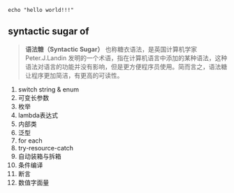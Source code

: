 ```shell
echo "hello world!!!"
```

## syntactic sugar of
> **语法糖（Syntactic Sugar）** 也称糖衣语法，是英国计算机学家 Peter.J.Landin 发明的一个术语，指在计算机语言中添加的某种语法，这种语法对语言的功能并没有影响，但是更方便程序员使用。简而言之，语法糖让程序更加简洁，有更高的可读性。
1. switch string & enum
2. 可变长参数
3. 枚举
4. lambda表达式
5. 内部类
6. 泛型
7. for each
8. try-resource-catch
9. 自动装箱与拆箱
10. 条件编译
11. 断言
12. 数值字面量